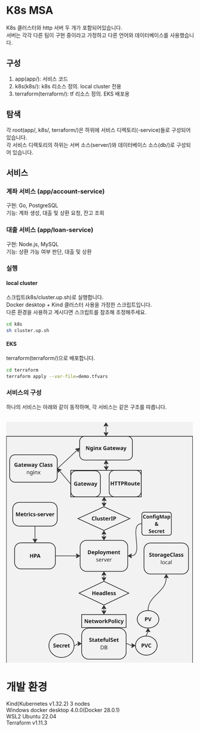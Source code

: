 # K8s MSA

K8s 클러스터와 http 서버 두 개가 포함되어있습니다.  
서버는 각각 다른 팀이 구현 중이라고 가정하고 다른 언어와 데이터베이스를 사용했습니다.

## 구성
1. app(app/): 서비스 코드
2. k8s(k8s/): k8s 리소스 정의. local cluster 전용
3. terraform(terraform/): tf 리소스 정의. EKS 배포용

## 탐색
각 root(app/, k8s/, terraform/)은 하위에 서비스 디렉토리(<service-name>-service)들로 구성되어 있습니다.  
각 서비스 디렉토리의 하위는 서버 소스(server/)와 데이터베이스 소스(db/)로 구성되어 있습니다.

## 서비스
### 계좌 서비스 (app/account-service)
구현: Go, PostgreSQL  
기능: 계좌 생성, 대출 및 상환 요청, 잔고 조회  
  
### 대출 서비스 (app/loan-service)
구현: Node.js, MySQL  
기능: 상환 가능 여부 판단, 대출 및 상환  

### 실행
#### local cluster
스크립트(k8s/cluster.up.sh)로 실행합니다.  
Docker desktop + Kind 클러스터 사용을 가정한 스크립트입니다.  
다른 환경을 사용하고 계시다면 스크립트를 참조해 조정해주세요.

```bash
cd k8s
sh cluster.up.sh
```
#### EKS
terraform(terraform/)으로 배포합니다.

```bash
cd terraform
terraform apply --var-file=demo.tfvars
```

### 서비스의 구성
하나의 서비스는 아래와 같이 동작하며, 각 서비스는 같은 구조를 따릅니다.

<br />
<img src="flow.jpg" alt="architecture" width="500"> 
</img>

# 개발 환경
Kind(Kubernetes v1.32.2) 3 nodes  
Windows docker desktop 4.0.0(Docker 28.0.1)  
WSL2 Ubuntu 22.04  
Terraform v1.11.3

